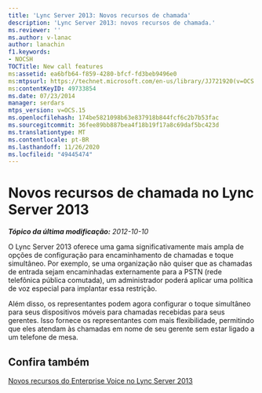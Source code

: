 ```yaml
---
title: 'Lync Server 2013: Novos recursos de chamada'
description: 'Lync Server 2013: novos recursos de chamada.'
ms.reviewer: ''
ms.author: v-lanac
author: lanachin
f1.keywords:
- NOCSH
TOCTitle: New call features
ms:assetid: ea6bfb64-f859-4280-bfcf-fd3beb9496e0
ms:mtpsurl: https://technet.microsoft.com/en-us/library/JJ721920(v=OCS.15)
ms:contentKeyID: 49733854
ms.date: 07/23/2014
manager: serdars
mtps_version: v=OCS.15
ms.openlocfilehash: 174be5821098b63e837918b844fcf6c2b7b53fac
ms.sourcegitcommit: 36fee89bb887bea4f18b19f17a8c69daf5bc423d
ms.translationtype: MT
ms.contentlocale: pt-BR
ms.lasthandoff: 11/26/2020
ms.locfileid: "49445474"
---
```

# <a name="new-call-features-in-lync-server-2013"></a>Novos recursos de chamada no Lync Server 2013

<div data-xmlns="http://www.w3.org/1999/xhtml">

<div class="topic" data-xmlns="http://www.w3.org/1999/xhtml" data-msxsl="urn:schemas-microsoft-com:xslt" data-cs="https://msdn.microsoft.com/">

<div data-asp="https://msdn2.microsoft.com/asp">



</div>

<div id="mainSection">

<div id="mainBody">

<span> </span>

_**Tópico da última modificação:** 2012-10-10_

O Lync Server 2013 oferece uma gama significativamente mais ampla de opções de configuração para encaminhamento de chamadas e toque simultâneo. Por exemplo, se uma organização não quiser que as chamadas de entrada sejam encaminhadas externamente para a PSTN (rede telefônica pública comutada), um administrador poderá aplicar uma política de voz especial para implantar essa restrição.

Além disso, os representantes podem agora configurar o toque simultâneo para seus dispositivos móveis para chamadas recebidas para seus gerentes. Isso fornece os representantes com mais flexibilidade, permitindo que eles atendam às chamadas em nome de seu gerente sem estar ligado a um telefone de mesa.

<div>

## <a name="see-also"></a>Confira também


[Novos recursos do Enterprise Voice no Lync Server 2013](lync-server-2013-new-enterprise-voice-features.md)  
  

</div>

</div>

<span> </span>

</div>

</div>

</div>

